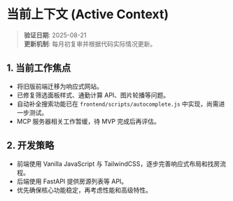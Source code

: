 # 当前上下文 (Active Context)

> **验证日期**: 2025-08-21  
> **更新机制**: 每月初复审并根据代码实际情况更新。

## 1. 当前工作焦点
- 将旧版前端迁移为响应式网站。
- 已修复筛选面板样式、通勤计算 API、图片轮播等问题。
- 自动补全搜索功能已在 `frontend/scripts/autocomplete.js` 中实现，尚需进一步测试。
- MCP 服务器相关工作暂缓，待 MVP 完成后再评估。

## 2. 开发策略
- 前端使用 Vanilla JavaScript 与 TailwindCSS，逐步完善响应式布局和找房流程。
- 后端使用 FastAPI 提供房源列表等 API。
- 优先确保核心功能稳定，再考虑性能和高级特性。
